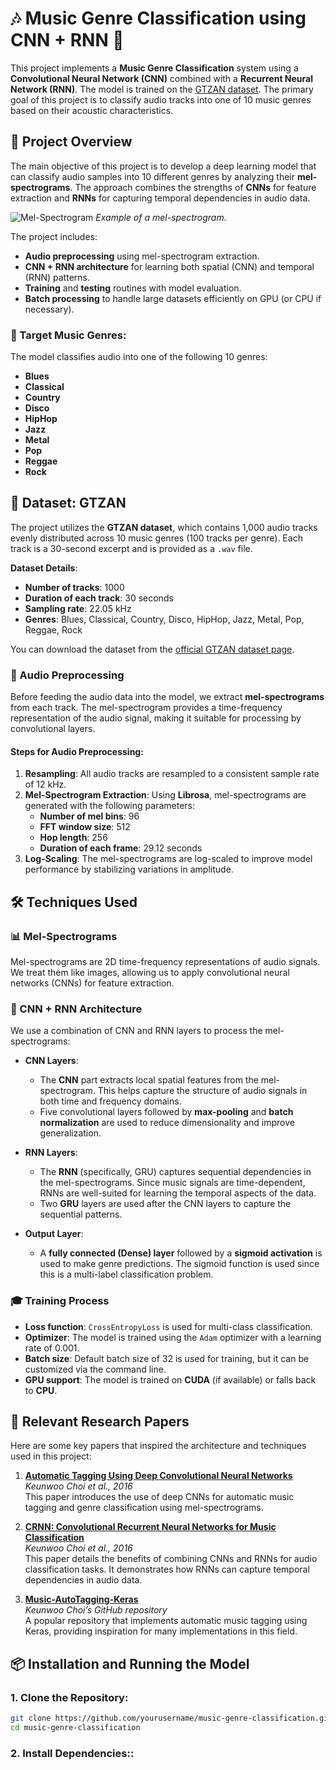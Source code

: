 # 🎶 Music Genre Classification using CNN + RNN 🎵

This project implements a **Music Genre Classification** system using a **Convolutional Neural Network (CNN)** combined with a **Recurrent Neural Network (RNN)**. The model is trained on the [GTZAN dataset](http://marsyas.info/downloads/datasets.html). The primary goal of this project is to classify audio tracks into one of 10 music genres based on their acoustic characteristics.

## 🚀 Project Overview

The main objective of this project is to develop a deep learning model that can classify audio samples into 10 different genres by analyzing their **mel-spectrograms**. The approach combines the strengths of **CNNs** for feature extraction and **RNNs** for capturing temporal dependencies in audio data.

![Mel-Spectrogram](https://miro.medium.com/v2/resize:fit:1400/format:webp/1*Dbc9s0KfznzFYO0Q7OOOWg.png)
*Example of a mel-spectrogram.*

The project includes:
- **Audio preprocessing** using mel-spectrogram extraction.
- **CNN + RNN architecture** for learning both spatial (CNN) and temporal (RNN) patterns.
- **Training** and **testing** routines with model evaluation.
- **Batch processing** to handle large datasets efficiently on GPU (or CPU if necessary).

### 🎯 Target Music Genres:
The model classifies audio into one of the following 10 genres:
- **Blues**
- **Classical**
- **Country**
- **Disco**
- **HipHop**
- **Jazz**
- **Metal**
- **Pop**
- **Reggae**
- **Rock**

## 📁 Dataset: GTZAN

The project utilizes the **GTZAN dataset**, which contains 1,000 audio tracks evenly distributed across 10 music genres (100 tracks per genre). Each track is a 30-second excerpt and is provided as a `.wav` file.

**Dataset Details**:
- **Number of tracks**: 1000
- **Duration of each track**: 30 seconds
- **Sampling rate**: 22.05 kHz
- **Genres**: Blues, Classical, Country, Disco, HipHop, Jazz, Metal, Pop, Reggae, Rock

You can download the dataset from the [official GTZAN dataset page](http://marsyas.info/downloads/datasets.html).

### 🎵 Audio Preprocessing

Before feeding the audio data into the model, we extract **mel-spectrograms** from each track. The mel-spectrogram provides a time-frequency representation of the audio signal, making it suitable for processing by convolutional layers.

#### Steps for Audio Preprocessing:
1. **Resampling**: All audio tracks are resampled to a consistent sample rate of 12 kHz.
2. **Mel-Spectrogram Extraction**: Using **Librosa**, mel-spectrograms are generated with the following parameters:
   - **Number of mel bins**: 96
   - **FFT window size**: 512
   - **Hop length**: 256
   - **Duration of each frame**: 29.12 seconds
3. **Log-Scaling**: The mel-spectrograms are log-scaled to improve model performance by stabilizing variations in amplitude.

## 🛠️ Techniques Used

### 📊 Mel-Spectrograms

Mel-spectrograms are 2D time-frequency representations of audio signals. We treat them like images, allowing us to apply convolutional neural networks (CNNs) for feature extraction.

### 🧠 CNN + RNN Architecture

We use a combination of CNN and RNN layers to process the mel-spectrograms:

- **CNN Layers**:
  - The **CNN** part extracts local spatial features from the mel-spectrogram. This helps capture the structure of audio signals in both time and frequency domains.
  - Five convolutional layers followed by **max-pooling** and **batch normalization** are used to reduce dimensionality and improve generalization.
  
- **RNN Layers**:
  - The **RNN** (specifically, GRU) captures sequential dependencies in the mel-spectrograms. Since music signals are time-dependent, RNNs are well-suited for learning the temporal aspects of the data.
  - Two **GRU** layers are used after the CNN layers to capture the sequential patterns.

- **Output Layer**:
  - A **fully connected (Dense) layer** followed by a **sigmoid activation** is used to make genre predictions. The sigmoid function is used since this is a multi-label classification problem.

### 🎓 Training Process

- **Loss function**: `CrossEntropyLoss` is used for multi-class classification.
- **Optimizer**: The model is trained using the `Adam` optimizer with a learning rate of 0.001.
- **Batch size**: Default batch size of 32 is used for training, but it can be customized via the command line.
- **GPU support**: The model is trained on **CUDA** (if available) or falls back to **CPU**.

## 📜 Relevant Research Papers

Here are some key papers that inspired the architecture and techniques used in this project:

1. **[Automatic Tagging Using Deep Convolutional Neural Networks](https://arxiv.org/abs/1606.00298)**  
   *Keunwoo Choi et al., 2016*  
   This paper introduces the use of deep CNNs for automatic music tagging and genre classification using mel-spectrograms.

2. **[CRNN: Convolutional Recurrent Neural Networks for Music Classification](https://arxiv.org/abs/1609.04243)**  
   *Keunwoo Choi et al., 2016*  
   This paper details the benefits of combining CNNs and RNNs for audio classification tasks. It demonstrates how RNNs can capture temporal dependencies in audio data.

3. **[Music-AutoTagging-Keras](https://github.com/keunwoochoi/music-auto_tagging-keras)**  
   *Keunwoo Choi’s GitHub repository*  
   A popular repository that implements automatic music tagging using Keras, providing inspiration for many implementations in this field.

## 📦 Installation and Running the Model

### 1. **Clone the Repository**:
   ```bash
   git clone https://github.com/yourusername/music-genre-classification.git
   cd music-genre-classification
   ```

### 2. **Install Dependencies:**:

   

